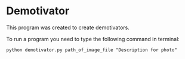 # Demotivator
This program was created to create demotivators.


To run a program you need to type the following command in terminal:
```
python demotivator.py path_of_image_file "Description for photo"
```
